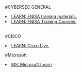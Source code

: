 #CYBERSEC GENERAL

<li><a href="https://www.enisa.europa.eu/topics/trainings-for-cybersecurity-specialists/online-training-material">LEARN: ENISA training materials.</a></li>
<li><a href="https://www.enisa.europa.eu/topics/trainings-for-cybersecurity-specialists/training-courses">LEARN: ENISA Training Courses.</a></li>
<br>

#CISCO
<li><a href="https://www.ciscolive.com/">LEARN: Cisco Live.</a></li>

#Microsoft

<li><a href="https://docs.microsoft.com/en-us/learn/">MS: Microsoft Learn</a></li>
